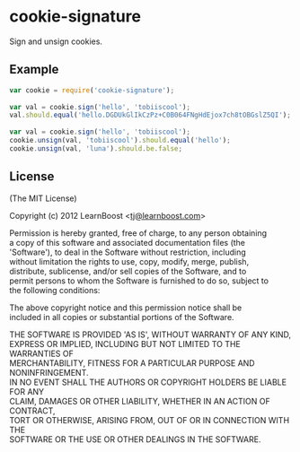   
# cookie-signature  
  
  Sign and unsign cookies.  
  
## Example  
  
```js  
var cookie = require('cookie-signature');  
  
var val = cookie.sign('hello', 'tobiiscool');  
val.should.equal('hello.DGDUkGlIkCzPz+C0B064FNgHdEjox7ch8tOBGslZ5QI');  
  
var val = cookie.sign('hello', 'tobiiscool');  
cookie.unsign(val, 'tobiiscool').should.equal('hello');  
cookie.unsign(val, 'luna').should.be.false;  
```  
  
## License  
  
(The MIT License)  
  
Copyright (c) 2012 LearnBoost &lt;tj@learnboost.com&gt;  
  
Permission is hereby granted, free of charge, to any person obtaining  
a copy of this software and associated documentation files (the  
'Software'), to deal in the Software without restriction, including  
without limitation the rights to use, copy, modify, merge, publish,  
distribute, sublicense, and/or sell copies of the Software, and to  
permit persons to whom the Software is furnished to do so, subject to  
the following conditions:  
  
The above copyright notice and this permission notice shall be  
included in all copies or substantial portions of the Software.  
  
THE SOFTWARE IS PROVIDED 'AS IS', WITHOUT WARRANTY OF ANY KIND,  
EXPRESS OR IMPLIED, INCLUDING BUT NOT LIMITED TO THE WARRANTIES OF  
MERCHANTABILITY, FITNESS FOR A PARTICULAR PURPOSE AND NONINFRINGEMENT.  
IN NO EVENT SHALL THE AUTHORS OR COPYRIGHT HOLDERS BE LIABLE FOR ANY  
CLAIM, DAMAGES OR OTHER LIABILITY, WHETHER IN AN ACTION OF CONTRACT,  
TORT OR OTHERWISE, ARISING FROM, OUT OF OR IN CONNECTION WITH THE  
SOFTWARE OR THE USE OR OTHER DEALINGS IN THE SOFTWARE.